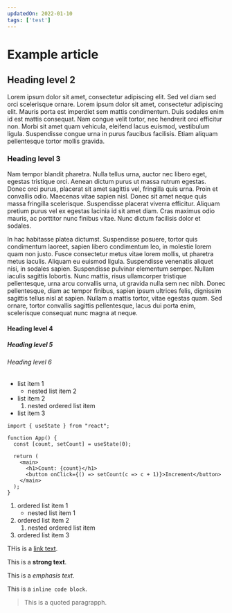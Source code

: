 ```yaml
---
updatedOn: 2022-01-10
tags: ['test']
---
```


# Example article
## Heading level 2

Lorem ipsum dolor sit amet, consectetur adipiscing elit. Sed vel diam sed orci scelerisque ornare. Lorem ipsum dolor sit amet, consectetur adipiscing elit. Mauris porta est imperdiet sem mattis condimentum. Duis sodales enim id est mattis consequat. Nam congue velit tortor, nec hendrerit orci efficitur non. Morbi sit amet quam vehicula, eleifend lacus euismod, vestibulum ligula. Suspendisse congue urna in purus faucibus facilisis. Etiam aliquam pellentesque tortor mollis gravida.

### Heading level 3

Nam tempor blandit pharetra. Nulla tellus urna, auctor nec libero eget, egestas tristique orci. Aenean dictum purus ut massa rutrum egestas. Donec orci purus, placerat sit amet sagittis vel, fringilla quis urna. Proin et convallis odio. Maecenas vitae sapien nisl. Donec sit amet neque quis massa fringilla scelerisque. Suspendisse placerat viverra efficitur. Aliquam pretium purus vel ex egestas lacinia id sit amet diam. Cras maximus odio mauris, ac porttitor nunc finibus vitae. Nunc dictum facilisis dolor et sodales.

In hac habitasse platea dictumst. Suspendisse posuere, tortor quis condimentum laoreet, sapien libero condimentum leo, in molestie lorem quam non justo. Fusce consectetur metus vitae lorem mollis, ut pharetra metus iaculis. Aliquam eu euismod ligula. Suspendisse venenatis aliquet nisi, in sodales sapien. Suspendisse pulvinar elementum semper. Nullam iaculis sagittis lobortis. Nunc mattis, risus ullamcorper tristique pellentesque, urna arcu convallis urna, ut gravida nulla sem nec nibh. Donec pellentesque, diam ac tempor finibus, sapien ipsum ultrices felis, dignissim sagittis tellus nisl at sapien. Nullam a mattis tortor, vitae egestas quam. Sed ornare, tortor convallis sagittis pellentesque, lacus dui porta enim, scelerisque consequat nunc magna at neque.

#### Heading level 4

##### Heading level 5

###### Heading level 6

- list item 1
    - nested list item 2
- list item 2
    1. nested ordered list item
- list item 3

```tsx
import { useState } from "react";

function App() {
  const [count, setCount] = useState(0);

  return (
    <main>
      <h1>Count: {count}</h1>
      <button onClick={() => setCount(c => c + 1)}>Increment</button>
    </main>
  );
}
```

1. ordered list item 1
    - nested list item 1
1. ordered list item 2
    1. nested ordered list item
1. ordered list item 3

THis is a [link text](./).

This is a **strong text**.

This is a _emphasis text_.

This is a `inline code block`.

> This is a quoted paragrapph.

